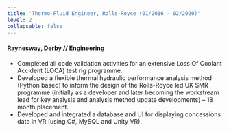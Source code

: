```yaml
---
title: 'Thermo-Fluid Engineer, Rolls-Royce (01/2016 - 02/2020)'
level: 2
collapsable: false
---
```


#### Raynesway, Derby // Engineering

- Completed all code validation activities for an extensive Loss Of Coolant Accident (LOCA) test rig programme.
- Developed a flexible thermal hydraulic performance analysis method (Python based) to inform the design of the Rolls-Royce led UK SMR programme (initially as a developer and later becoming the workstream lead for key analysis and analysis method update developments) – 18 month placement.
- Developed and integrated a database and UI for displaying concessions data in VR (using C#, MySQL and Unity VR).